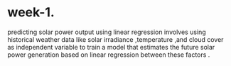 # week-1.
predicting solar power output using linear regression involves using historical weather data like solar irradiance ,temperature ,and cloud cover as independent variable to train a model that estimates the future solar power generation based on linear regression between these factors .
